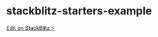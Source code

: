 # stackblitz-starters-example

[Edit on StackBlitz ⚡️](https://stackblitz.com/edit/stackblitz-starters-bcvzz8)